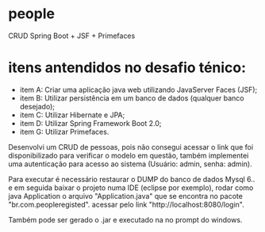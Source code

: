 # people
CRUD Spring Boot + JSF + Primefaces

# itens antendidos no desafio ténico:
- item A: Criar uma aplicação java web utilizando JavaServer Faces (JSF);
- item B: Utilizar persistência em um banco de dados (qualquer banco desejado);
- item C: Utilizar Hibernate e JPA;
- item D: Utilizar Spring Framework Boot 2.0;
- item G: Utilizar Primefaces.

Desenvolvi um CRUD de pessoas, pois não consegui acessar o link que foi disponibilizado para verificar o modelo em questão, também implementei uma autenticação para acesso ao sistema (Usuário: admin, senha: admin).

Para executar é necessário restaurar o DUMP do banco de dados Mysql 6.. e em seguida baixar o projeto numa IDE (eclipse por exemplo), rodar como java Application o arquivo "Application.java" que se encontra no pacote "br.com.peopleregisted".
acessar pelo link "http://localhost:8080/login".

Também pode ser gerado o .jar e executado na no prompt do windows.
